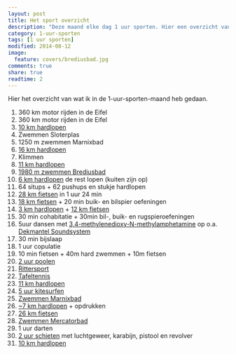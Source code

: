 ```yaml
---
layout: post
title: Het sport overzicht
description: "Deze maand elke dag 1 uur sporten. Hier een overzicht van alle sportactiteiten van deze maand."
category: 1-uur-sporten
tags: [1 uur sporten]
modified: 2014-08-12
image:
  feature: covers/brediusbad.jpg
comments: true
share: true
readtime: 2
---
```


Hier het overzicht van wat ik in de 1-uur-sporten-maand heb gedaan.

 1.  360 km motor rijden in de Eifel
 2.  360 km motor rijden in de Eifel
 3.  [10 km hardlopen](http://runkeeper.com/user/660718786/activity/406331682)
 4.  Zwemmen Sloterplas
 5.  1250 m zwemmen Marnixbad
 6.  [16 km hardlopen](http://runkeeper.com/user/660718786/activity/408609925)
 7.  Klimmen
 8.  [11 km hardlopen](http://runkeeper.com/user/660718786/activity/409836910)
 9.  [1980 m zwemmen Brediusbad](http://runkeeper.com/user/660718786/activity/410189888)
 10. [6 km hardlopen](http://runkeeper.com/user/660718786/activity/411188405) de rest lopen (kuiten zijn op)
 11. 64 situps + 62 pushups en stukje hardlopen
 12. [28 km fietsen](http://runkeeper.com/user/660718786/activity/412447125) in 1 uur 24 min
 13. [18 km fietsen](http://runkeeper.com/user/660718786/activity/412798773) + 20 min buik- en bilspier oefeningen
 14. [3 km hardlopen](http://runkeeper.com/user/harianus/activity/413841450) + [12 km fietsen](http://runkeeper.com/user/harianus/activity/413841796)
 15. 30 min cohabitatie + 30min bil-, buik- en rugspieroefeningen
 16. 5uur dansen met [3,4-methylenedioxy-N-methylamphetamine](http://en.wikipedia.org/wiki/MDMA) op o.a. [Dekmantel Soundsystem](http://lowlands.nl/programma/act/809/)
 17. 30 min bijslaap
 18. 1 uur copulatie
 19. 10 min fietsen + 40m hard zwemmen + 10m fietsen
 20. [2 uur poolen](http://www.dekeu.nl)
 21. [Rittersport](https://www.facebook.com/demaandvanadriaan/photos/a.647561822002597.1073741828.647264892032290/682112108547568)
 22. [Tafeltennis](https://www.facebook.com/demaandvanadriaan/photos/a.647561822002597.1073741828.647264892032290/682574095168036/)
 23. [11 km hardlopen](http://runkeeper.com/user/harianus/activity/419525814)
 24. [5 uur kitesurfen](https://www.facebook.com/demaandvanadriaan/posts/683435748415204)
 25. [Zwemmen Marnixbad](https://www.facebook.com/demaandvanadriaan/photos/a.647588441999935.1073741829.647264892032290/683743595051086/)
 26. [~7 km hardlopen](http://runkeeper.com/user/harianus/activity/421478329) + opdrukken
 27. [26 km fietsen](http://runkeeper.com/user/harianus/activity/422612188)
 28. [Zwemmen Mercatorbad](http://www.sportfondsen.nl/Accommodatie/SportPlaza%20Mercator/Paginas/Banenzwemmen.aspx)
 29. 1 uur darten
 30. [2 uur schieten](http://sv-raakderoos.nl) met luchtgeweer, karabijn, pistool en revolver
 31. [10 km hardlopen](http://runkeeper.com/user/harianus/activity/425173280)
